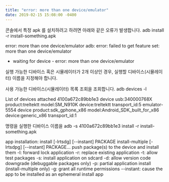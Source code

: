 ```yaml
---
title: "error: more than one device/emulator"
date: 2019-02-15 15:08:00 -0400
---
```


콘솔에서 특정 apk 를 설치하려고 하려면 아래와 같은 오류가 발생합니다.
adb install -r install-something.apk 

error: more than one device/emulator
adb: error: failed to get feature set: more than one device/emulator
- waiting for device -
error: more than one device/emulator

실행 가능한 디바이스 혹은 시뮬레이터가 2개 이상인 경우,
실행할 디바이스(시뮬레이터) 이름을 지정해야 합니다.

사용 가능한 디바이스(시뮬레이터) 목록 조회을 조회합니다.
adb devices -l

List of devices attached
4100a672c89bb1e3       device usb:340000768X product:treltektt model:SM_N910K device:treltektt transport_id:5
emulator-5554          device product:sdk_gphone_x86 model:Android_SDK_built_for_x86 device:generic_x86 transport_id:1

명령을 실행한 디바이스 이름을 
adb -s 4100a672c89bb1e3 install -r install-something.apk 



app installation:
 install [-lrtsdg] [--instant] PACKAGE
 install-multiple [-lrtsdpg] [--instant] PACKAGE...
     push package(s) to the device and install them
     -l: forward lock application
     -r: replace existing application
     -t: allow test packages
     -s: install application on sdcard
     -d: allow version code downgrade (debuggable packages only)
     -p: partial application install (install-multiple only)
     -g: grant all runtime permissions
     --instant: cause the app to be installed as an ephemeral install app
